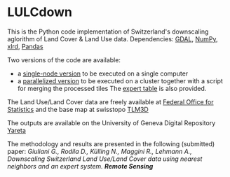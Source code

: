 # LULCdown
This is the Python code implementation of Switzerland's downscaling aglorithm of Land Cover & Land Use data.
Dependencies: [GDAL](https://gdal.org), [NumPy](https://numpy.org), [xlrd](https://github.com/python-excel/xlrd), [Pandas](https://pandas.pydata.org)

Two versions of the code are available:
- a [single-node version](single) to be executed on a single computer
- a [parallelized version](parallel) to be executed on a cluster together with a script for merging the processed tiles
The [expert table](expert_table_72cat_v4.xls) is also provided.

The Land Use/Land Cover data are freely available at [Federal Office for Statistics](https://www.bfs.admin.ch/bfs/fr/home/statistiques/espace-environnement/enquetes/area.html) and the base map at swisstopo [TLM3D](https://www.swisstopo.admin.ch/en/geodata/landscape/tlm3d.html)

The outputs are available on the University of Geneva Digital Repository [Yareta]()

The methodology and results are presented in the following (submitted) paper:
*Giuliani G., Rodila D., Külling N., Maggini R., Lehmann A., Downscaling Switzerland Land Use/Land Cover data using nearest neighbors and an expert system. **Remote Sensing***
